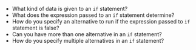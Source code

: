 * What kind of data is given to an `if` statement?
* What does the expression passed to an `if` statement determine?
* How do you specify an alternative to run if the expression passed to `if` statement is false?
* Can you have more than one alternative in an `if` statement?
* How do you specify multiple alternatives in an `if` statement?
